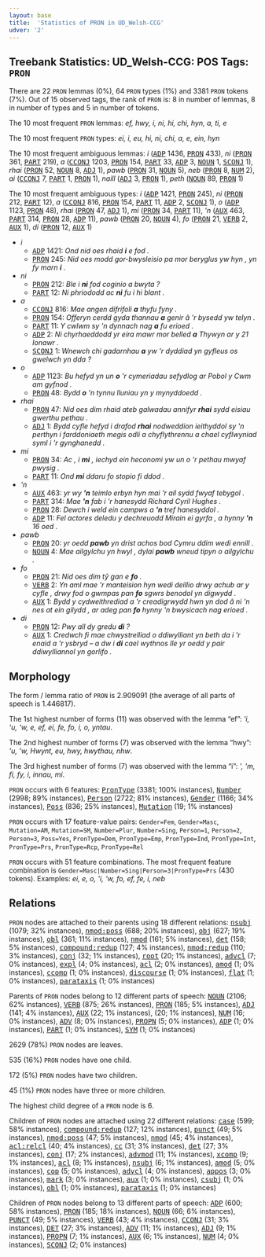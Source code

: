 ```yaml
---
layout: base
title:  'Statistics of PRON in UD_Welsh-CCG'
udver: '2'
---
```


## Treebank Statistics: UD_Welsh-CCG: POS Tags: `PRON`

There are 22 `PRON` lemmas (0%), 64 `PRON` types (1%) and 3381 `PRON` tokens (7%).
Out of 15 observed tags, the rank of `PRON` is: 8 in number of lemmas, 8 in number of types and 5 in number of tokens.

The 10 most frequent `PRON` lemmas: <em>ef, hwy, i, ni, hi, chi, hyn, a, ti, e</em>

The 10 most frequent `PRON` types:  <em>ei, i, eu, hi, ni, chi, a, e, ein, hyn</em>

The 10 most frequent ambiguous lemmas: <em>i</em> (<tt><a href="cy_ccg-pos-ADP.html">ADP</a></tt> 1436, <tt><a href="cy_ccg-pos-PRON.html">PRON</a></tt> 433), <em>ni</em> (<tt><a href="cy_ccg-pos-PRON.html">PRON</a></tt> 361, <tt><a href="cy_ccg-pos-PART.html">PART</a></tt> 219), <em>a</em> (<tt><a href="cy_ccg-pos-CCONJ.html">CCONJ</a></tt> 1203, <tt><a href="cy_ccg-pos-PRON.html">PRON</a></tt> 154, <tt><a href="cy_ccg-pos-PART.html">PART</a></tt> 33, <tt><a href="cy_ccg-pos-ADP.html">ADP</a></tt> 3, <tt><a href="cy_ccg-pos-NOUN.html">NOUN</a></tt> 1, <tt><a href="cy_ccg-pos-SCONJ.html">SCONJ</a></tt> 1), <em>rhai</em> (<tt><a href="cy_ccg-pos-PRON.html">PRON</a></tt> 52, <tt><a href="cy_ccg-pos-NOUN.html">NOUN</a></tt> 8, <tt><a href="cy_ccg-pos-ADJ.html">ADJ</a></tt> 1), <em>pawb</em> (<tt><a href="cy_ccg-pos-PRON.html">PRON</a></tt> 31, <tt><a href="cy_ccg-pos-NOUN.html">NOUN</a></tt> 5), <em>neb</em> (<tt><a href="cy_ccg-pos-PRON.html">PRON</a></tt> 8, <tt><a href="cy_ccg-pos-NUM.html">NUM</a></tt> 2), <em>ai</em> (<tt><a href="cy_ccg-pos-CCONJ.html">CCONJ</a></tt> 7, <tt><a href="cy_ccg-pos-PART.html">PART</a></tt> 1, <tt><a href="cy_ccg-pos-PRON.html">PRON</a></tt> 1), <em>naill</em> (<tt><a href="cy_ccg-pos-ADJ.html">ADJ</a></tt> 3, <tt><a href="cy_ccg-pos-PRON.html">PRON</a></tt> 1), <em>peth</em> (<tt><a href="cy_ccg-pos-NOUN.html">NOUN</a></tt> 89, <tt><a href="cy_ccg-pos-PRON.html">PRON</a></tt> 1)

The 10 most frequent ambiguous types:  <em>i</em> (<tt><a href="cy_ccg-pos-ADP.html">ADP</a></tt> 1421, <tt><a href="cy_ccg-pos-PRON.html">PRON</a></tt> 245), <em>ni</em> (<tt><a href="cy_ccg-pos-PRON.html">PRON</a></tt> 212, <tt><a href="cy_ccg-pos-PART.html">PART</a></tt> 12), <em>a</em> (<tt><a href="cy_ccg-pos-CCONJ.html">CCONJ</a></tt> 816, <tt><a href="cy_ccg-pos-PRON.html">PRON</a></tt> 154, <tt><a href="cy_ccg-pos-PART.html">PART</a></tt> 11, <tt><a href="cy_ccg-pos-ADP.html">ADP</a></tt> 2, <tt><a href="cy_ccg-pos-SCONJ.html">SCONJ</a></tt> 1), <em>o</em> (<tt><a href="cy_ccg-pos-ADP.html">ADP</a></tt> 1123, <tt><a href="cy_ccg-pos-PRON.html">PRON</a></tt> 48), <em>rhai</em> (<tt><a href="cy_ccg-pos-PRON.html">PRON</a></tt> 47, <tt><a href="cy_ccg-pos-ADJ.html">ADJ</a></tt> 1), <em>mi</em> (<tt><a href="cy_ccg-pos-PRON.html">PRON</a></tt> 34, <tt><a href="cy_ccg-pos-PART.html">PART</a></tt> 11), <em>'n</em> (<tt><a href="cy_ccg-pos-AUX.html">AUX</a></tt> 463, <tt><a href="cy_ccg-pos-PART.html">PART</a></tt> 314, <tt><a href="cy_ccg-pos-PRON.html">PRON</a></tt> 28, <tt><a href="cy_ccg-pos-ADP.html">ADP</a></tt> 11), <em>pawb</em> (<tt><a href="cy_ccg-pos-PRON.html">PRON</a></tt> 20, <tt><a href="cy_ccg-pos-NOUN.html">NOUN</a></tt> 4), <em>fo</em> (<tt><a href="cy_ccg-pos-PRON.html">PRON</a></tt> 21, <tt><a href="cy_ccg-pos-VERB.html">VERB</a></tt> 2, <tt><a href="cy_ccg-pos-AUX.html">AUX</a></tt> 1), <em>di</em> (<tt><a href="cy_ccg-pos-PRON.html">PRON</a></tt> 12, <tt><a href="cy_ccg-pos-AUX.html">AUX</a></tt> 1)


* <em>i</em>
  * <tt><a href="cy_ccg-pos-ADP.html">ADP</a></tt> 1421: <em>Ond nid oes rhaid <b>i</b> e fod .</em>
  * <tt><a href="cy_ccg-pos-PRON.html">PRON</a></tt> 245: <em>Nid oes modd gor-bwysleisio pa mor beryglus yw hyn , yn fy marn <b>i</b> .</em>
* <em>ni</em>
  * <tt><a href="cy_ccg-pos-PRON.html">PRON</a></tt> 212: <em>Ble i <b>ni</b> fod coginio a bwyta ?</em>
  * <tt><a href="cy_ccg-pos-PART.html">PART</a></tt> 12: <em>Ni phriododd ac <b>ni</b> fu i hi blant .</em>
* <em>a</em>
  * <tt><a href="cy_ccg-pos-CCONJ.html">CCONJ</a></tt> 816: <em>Mae angen difrifoli <b>a</b> thyfu fyny .</em>
  * <tt><a href="cy_ccg-pos-PRON.html">PRON</a></tt> 154: <em>Offeryn cerdd gyda thannau <b>a</b> genir â 'r bysedd yw telyn .</em>
  * <tt><a href="cy_ccg-pos-PART.html">PART</a></tt> 11: <em>Y cwlwm sy 'n dynnach nag <b>a</b> fu erioed .</em>
  * <tt><a href="cy_ccg-pos-ADP.html">ADP</a></tt> 2: <em>Ni chyrhaeddodd yr eira mawr mor belled <b>a</b> Thywyn ar y 21 Ionawr .</em>
  * <tt><a href="cy_ccg-pos-SCONJ.html">SCONJ</a></tt> 1: <em>Wnewch chi gadarnhau <b>a</b> yw 'r dyddiad yn gyfleus os gwelwch yn dda ?</em>
* <em>o</em>
  * <tt><a href="cy_ccg-pos-ADP.html">ADP</a></tt> 1123: <em>Bu hefyd yn un <b>o</b> 'r cymeriadau sefydlog ar Pobol y Cwm am gyfnod .</em>
  * <tt><a href="cy_ccg-pos-PRON.html">PRON</a></tt> 48: <em>Bydd <b>o</b> 'n tynnu lluniau yn y mynyddoedd .</em>
* <em>rhai</em>
  * <tt><a href="cy_ccg-pos-PRON.html">PRON</a></tt> 47: <em>Nid oes dim rhaid ateb galwadau annifyr <b>rhai</b> sydd eisiau gwerthu pethau .</em>
  * <tt><a href="cy_ccg-pos-ADJ.html">ADJ</a></tt> 1: <em>Bydd cyfle hefyd i drafod <b>rhai</b> nodweddion ieithyddol sy 'n perthyn i farddoniaeth megis odli a chyflythrennu a chael cyflwyniad syml i 'r gynghanedd .</em>
* <em>mi</em>
  * <tt><a href="cy_ccg-pos-PRON.html">PRON</a></tt> 34: <em>Ac , i <b>mi</b> , iechyd ein heconomi yw un o 'r pethau mwyaf pwysig .</em>
  * <tt><a href="cy_ccg-pos-PART.html">PART</a></tt> 11: <em>Ond <b>mi</b> ddaru fo stopio fi ddod .</em>
* <em>'n</em>
  * <tt><a href="cy_ccg-pos-AUX.html">AUX</a></tt> 463: <em>yr wy <b>'n</b> teimlo erbyn hyn mai 'r ail sydd fwyaf tebygol .</em>
  * <tt><a href="cy_ccg-pos-PART.html">PART</a></tt> 314: <em>Mae <b>'n</b> fab i 'r hanesydd Richard Cyril Hughes .</em>
  * <tt><a href="cy_ccg-pos-PRON.html">PRON</a></tt> 28: <em>Dewch i weld ein campws a <b>'n</b> tref hanesyddol .</em>
  * <tt><a href="cy_ccg-pos-ADP.html">ADP</a></tt> 11: <em>Fel actores deledu y dechreuodd Mirain ei gyrfa , a hynny <b>'n</b> 16 oed .</em>
* <em>pawb</em>
  * <tt><a href="cy_ccg-pos-PRON.html">PRON</a></tt> 20: <em>yr oedd <b>pawb</b> yn drist achos bod Cymru ddim wedi ennill .</em>
  * <tt><a href="cy_ccg-pos-NOUN.html">NOUN</a></tt> 4: <em>Mae ailgylchu yn hwyl , dylai <b>pawb</b> wneud tipyn o ailgylchu .</em>
* <em>fo</em>
  * <tt><a href="cy_ccg-pos-PRON.html">PRON</a></tt> 21: <em>Nid oes dim tŷ gan e <b>fo</b> .</em>
  * <tt><a href="cy_ccg-pos-VERB.html">VERB</a></tt> 2: <em>Yn aml mae 'r manteision hyn wedi deillio drwy achub ar y cyfle , drwy fod o gwmpas pan <b>fo</b> sgwrs benodol yn digwydd .</em>
  * <tt><a href="cy_ccg-pos-AUX.html">AUX</a></tt> 1: <em>Bydd y cydweithrediad a 'r creadigrwydd hwn yn dod â ni 'n nes at ein gilydd , ar adeg pan <b>fo</b> hynny 'n bwysicach nag erioed .</em>
* <em>di</em>
  * <tt><a href="cy_ccg-pos-PRON.html">PRON</a></tt> 12: <em>Pwy all dy gredu <b>di</b> ?</em>
  * <tt><a href="cy_ccg-pos-AUX.html">AUX</a></tt> 1: <em>Credwch fi mae chwystrelliad o ddiwylliant yn beth da i 'r enaid a 'r ysbryd – a dw i <b>di</b> cael wythnos lle yr oedd y pair ddiwylliannol yn gorlifo .</em>

## Morphology

The form / lemma ratio of `PRON` is 2.909091 (the average of all parts of speech is 1.446817).

The 1st highest number of forms (11) was observed with the lemma “ef”: <em>'i, 'u, 'w, e, ef, ei, fe, fo, i, o, yntau</em>.

The 2nd highest number of forms (7) was observed with the lemma “hwy”: <em>'u, 'w, Hwynt, eu, hwy, hwythau, nhw</em>.

The 3rd highest number of forms (7) was observed with the lemma “i”: <em>', 'm, fi, fy, i, innau, mi</em>.

`PRON` occurs with 6 features: <tt><a href="cy_ccg-feat-PronType.html">PronType</a></tt> (3381; 100% instances), <tt><a href="cy_ccg-feat-Number.html">Number</a></tt> (2998; 89% instances), <tt><a href="cy_ccg-feat-Person.html">Person</a></tt> (2722; 81% instances), <tt><a href="cy_ccg-feat-Gender.html">Gender</a></tt> (1166; 34% instances), <tt><a href="cy_ccg-feat-Poss.html">Poss</a></tt> (836; 25% instances), <tt><a href="cy_ccg-feat-Mutation.html">Mutation</a></tt> (19; 1% instances)

`PRON` occurs with 17 feature-value pairs: `Gender=Fem`, `Gender=Masc`, `Mutation=AM`, `Mutation=SM`, `Number=Plur`, `Number=Sing`, `Person=1`, `Person=2`, `Person=3`, `Poss=Yes`, `PronType=Dem`, `PronType=Emp`, `PronType=Ind`, `PronType=Int`, `PronType=Prs`, `PronType=Rcp`, `PronType=Rel`

`PRON` occurs with 51 feature combinations.
The most frequent feature combination is `Gender=Masc|Number=Sing|Person=3|PronType=Prs` (430 tokens).
Examples: <em>ei, e, o, 'i, 'w, fo, ef, fe, i, neb</em>


## Relations

`PRON` nodes are attached to their parents using 18 different relations: <tt><a href="cy_ccg-dep-nsubj.html">nsubj</a></tt> (1079; 32% instances), <tt><a href="cy_ccg-dep-nmod-poss.html">nmod:poss</a></tt> (688; 20% instances), <tt><a href="cy_ccg-dep-obj.html">obj</a></tt> (627; 19% instances), <tt><a href="cy_ccg-dep-obl.html">obl</a></tt> (361; 11% instances), <tt><a href="cy_ccg-dep-nmod.html">nmod</a></tt> (161; 5% instances), <tt><a href="cy_ccg-dep-det.html">det</a></tt> (158; 5% instances), <tt><a href="cy_ccg-dep-compound-redup.html">compound:redup</a></tt> (127; 4% instances), <tt><a href="cy_ccg-dep-nmod-redup.html">nmod:redup</a></tt> (110; 3% instances), <tt><a href="cy_ccg-dep-conj.html">conj</a></tt> (32; 1% instances), <tt><a href="cy_ccg-dep-root.html">root</a></tt> (20; 1% instances), <tt><a href="cy_ccg-dep-advcl.html">advcl</a></tt> (7; 0% instances), <tt><a href="cy_ccg-dep-expl.html">expl</a></tt> (4; 0% instances), <tt><a href="cy_ccg-dep-acl.html">acl</a></tt> (2; 0% instances), <tt><a href="cy_ccg-dep-amod.html">amod</a></tt> (1; 0% instances), <tt><a href="cy_ccg-dep-ccomp.html">ccomp</a></tt> (1; 0% instances), <tt><a href="cy_ccg-dep-discourse.html">discourse</a></tt> (1; 0% instances), <tt><a href="cy_ccg-dep-flat.html">flat</a></tt> (1; 0% instances), <tt><a href="cy_ccg-dep-parataxis.html">parataxis</a></tt> (1; 0% instances)

Parents of `PRON` nodes belong to 12 different parts of speech: <tt><a href="cy_ccg-pos-NOUN.html">NOUN</a></tt> (2106; 62% instances), <tt><a href="cy_ccg-pos-VERB.html">VERB</a></tt> (875; 26% instances), <tt><a href="cy_ccg-pos-PRON.html">PRON</a></tt> (185; 5% instances), <tt><a href="cy_ccg-pos-ADJ.html">ADJ</a></tt> (141; 4% instances), <tt><a href="cy_ccg-pos-AUX.html">AUX</a></tt> (22; 1% instances),  (20; 1% instances), <tt><a href="cy_ccg-pos-NUM.html">NUM</a></tt> (16; 0% instances), <tt><a href="cy_ccg-pos-ADV.html">ADV</a></tt> (8; 0% instances), <tt><a href="cy_ccg-pos-PROPN.html">PROPN</a></tt> (5; 0% instances), <tt><a href="cy_ccg-pos-ADP.html">ADP</a></tt> (1; 0% instances), <tt><a href="cy_ccg-pos-PART.html">PART</a></tt> (1; 0% instances), <tt><a href="cy_ccg-pos-SYM.html">SYM</a></tt> (1; 0% instances)

2629 (78%) `PRON` nodes are leaves.

535 (16%) `PRON` nodes have one child.

172 (5%) `PRON` nodes have two children.

45 (1%) `PRON` nodes have three or more children.

The highest child degree of a `PRON` node is 6.

Children of `PRON` nodes are attached using 22 different relations: <tt><a href="cy_ccg-dep-case.html">case</a></tt> (599; 58% instances), <tt><a href="cy_ccg-dep-compound-redup.html">compound:redup</a></tt> (127; 12% instances), <tt><a href="cy_ccg-dep-punct.html">punct</a></tt> (49; 5% instances), <tt><a href="cy_ccg-dep-nmod-poss.html">nmod:poss</a></tt> (47; 5% instances), <tt><a href="cy_ccg-dep-nmod.html">nmod</a></tt> (45; 4% instances), <tt><a href="cy_ccg-dep-acl-relcl.html">acl:relcl</a></tt> (40; 4% instances), <tt><a href="cy_ccg-dep-cc.html">cc</a></tt> (31; 3% instances), <tt><a href="cy_ccg-dep-det.html">det</a></tt> (27; 3% instances), <tt><a href="cy_ccg-dep-conj.html">conj</a></tt> (17; 2% instances), <tt><a href="cy_ccg-dep-advmod.html">advmod</a></tt> (11; 1% instances), <tt><a href="cy_ccg-dep-xcomp.html">xcomp</a></tt> (9; 1% instances), <tt><a href="cy_ccg-dep-acl.html">acl</a></tt> (8; 1% instances), <tt><a href="cy_ccg-dep-nsubj.html">nsubj</a></tt> (6; 1% instances), <tt><a href="cy_ccg-dep-amod.html">amod</a></tt> (5; 0% instances), <tt><a href="cy_ccg-dep-cop.html">cop</a></tt> (5; 0% instances), <tt><a href="cy_ccg-dep-advcl.html">advcl</a></tt> (4; 0% instances), <tt><a href="cy_ccg-dep-appos.html">appos</a></tt> (3; 0% instances), <tt><a href="cy_ccg-dep-mark.html">mark</a></tt> (3; 0% instances), <tt><a href="cy_ccg-dep-aux.html">aux</a></tt> (1; 0% instances), <tt><a href="cy_ccg-dep-csubj.html">csubj</a></tt> (1; 0% instances), <tt><a href="cy_ccg-dep-obl.html">obl</a></tt> (1; 0% instances), <tt><a href="cy_ccg-dep-parataxis.html">parataxis</a></tt> (1; 0% instances)

Children of `PRON` nodes belong to 13 different parts of speech: <tt><a href="cy_ccg-pos-ADP.html">ADP</a></tt> (600; 58% instances), <tt><a href="cy_ccg-pos-PRON.html">PRON</a></tt> (185; 18% instances), <tt><a href="cy_ccg-pos-NOUN.html">NOUN</a></tt> (66; 6% instances), <tt><a href="cy_ccg-pos-PUNCT.html">PUNCT</a></tt> (49; 5% instances), <tt><a href="cy_ccg-pos-VERB.html">VERB</a></tt> (43; 4% instances), <tt><a href="cy_ccg-pos-CCONJ.html">CCONJ</a></tt> (31; 3% instances), <tt><a href="cy_ccg-pos-DET.html">DET</a></tt> (27; 3% instances), <tt><a href="cy_ccg-pos-ADV.html">ADV</a></tt> (11; 1% instances), <tt><a href="cy_ccg-pos-ADJ.html">ADJ</a></tt> (9; 1% instances), <tt><a href="cy_ccg-pos-PROPN.html">PROPN</a></tt> (7; 1% instances), <tt><a href="cy_ccg-pos-AUX.html">AUX</a></tt> (6; 1% instances), <tt><a href="cy_ccg-pos-NUM.html">NUM</a></tt> (4; 0% instances), <tt><a href="cy_ccg-pos-SCONJ.html">SCONJ</a></tt> (2; 0% instances)

